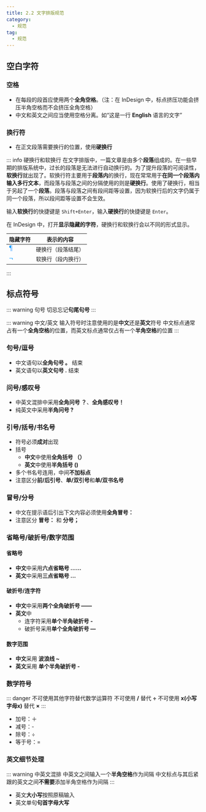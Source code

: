 ```yaml
---
title: 2.2 文字排版规范
category:
  - 规范
tag:
  - 规范
---
```


## 空白字符
### 空格
- 在每段的段首应使用两个**全角空格**。（注：在 InDesign 中，标点挤压功能会挤压半角空格而不会挤压全角空格）
- 中文和英文之间应当使用空格分离。如“这是一行 **English** 语言的文字”

### 换行符
- 在正文段落需要换行的位置，使用**硬换行**

::: info 硬换行和软换行
在文字排版中，一篇文章是由多个**段落**组成的。在一些早期的排版系统中，过长的段落是无法进行自动换行的。为了提升段落的可阅读性，**软换行**就出现了。软换行符主要用于**段落内**的换行，现在常常用于**在同一个段落内输入多行文本**，而段落与段落之间的分隔使用的则是**硬换行**。使用了硬换行，相当于另起了一个**段落**。段落与段落之间有段间距等设置，因为软换行后的文字仍属于同一个段落，所以段间距等设置不会生效。

输入**软换行**的快捷键是 `Shift+Enter`，输入**硬换行**的快捷键是 `Enter`。

在 InDesign 中，打开**显示隐藏的字符**，硬换行和软换行会以不同的形式显示。

| 隐藏字符                                                     | 表示的内容     |
| -------------------------------------------------------- | --------- |
| ![](../assets/image/Pasted%20image%2020250118085249.jpg) | 硬换行（段落结尾） |
| ![](../assets/image/Pasted%20image%2020250118085254.jpg) | 软换行（段内换行） |
:::

## 标点符号
::: warning 句号
切忌忘记**句尾句号**
:::

::: warning 中文/英文
输入符号时注意使用的是**中文**还是**英文**符号
中文标点通常占有一个**全角空格**的位置，而英文标点通常仅占有一个**半角空格**的位置
:::

### 句号/逗号
- 中文语句以**全角句号 。** 结束
- 英文语句以**英文句号 .** 结束

### 问号/感叹号
- 中英文混排中采用**全角问号 ？**、**全角感叹号！**
- 纯英文中采用**半角问号 ?**

### 引号/括号/书名号
- 符号必须**成对**出现
- 括号
    - **中文**中使用**全角括号 （）**
    - **英文**中使用**半角括号 ()**
- 多个书名号连用，中间**不加标点**
- 注意区分**前/后引号**、**单/双引号**和**单/双书名号**

### 冒号/分号
- 中文在提示语后引出下文内容必须使用**全角冒号：**
- 注意区分 **冒号：** 和 **分号；**

### 省略号/破折号/数字范围
#### 省略号
- **中文**中采用**六点省略号 ……**
- **英文**中采用**三点省略号 ...**
#### 破折号/连字符
- **中文**中采用**两个全角破折号 ——**
- **英文**中
    - 连字符采用**单个半角破折号 -**
    - 破折号采用**单个全角破折号 —**
#### 数字范围
- **中文**采用 **波浪线 ~**
- **英文**采用 **单个半角破折号 -**

### 数学符号
::: danger 不可使用其他字符替代数学运算符
不可使用 **/** 替代 **÷**
不可使用 **x(小写字母x)** 替代 **×**
:::

- 加号：＋
- 减号：-
- 除号：÷
- 等于号：=

### 英文细节处理
::: warning 中英文混排
中英文之间输入一个**半角空格**作为间隔
中文标点与其后紧跟的英文之间**不需要**添加半角空格作为间隔
:::

- 英文**大小写**按照原稿输入
- 英文单句**句首字母大写**
